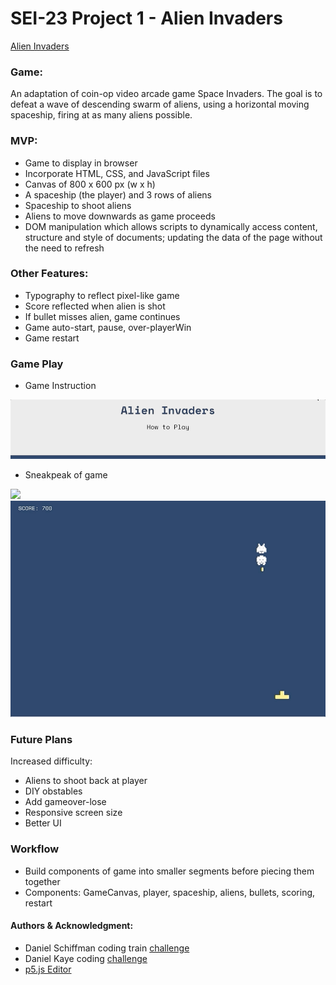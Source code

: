 # SEI-23 Project 1 - Alien Invaders

<a href="https://izzycsy.github.io/proj1-alienInvaders/">Alien Invaders</a>

### Game: 
An adaptation of coin-op video arcade game Space Invaders. The goal is to defeat a wave of descending swarm of aliens, using a horizontal moving spaceship, firing at as many aliens possible.

### MVP:
- Game to display in browser
- Incorporate HTML, CSS, and JavaScript files
- Canvas of 800 x 600 px (w x h)
- A spaceship (the player) and 3 rows of aliens
- Spaceship to shoot aliens
- Aliens to move downwards as game proceeds
- DOM manipulation which allows scripts to dynamically access content, structure and style of documents; updating the data of the page without the need to refresh

### Other Features:
- Typography to reflect pixel-like game
- Score reflected when alien is shot
- If bullet misses alien, game continues 
- Game auto-start, pause, over-playerWin
- Game restart

### Game Play
- Game Instruction
<img src="./giphy-spaceBar.gif">

- Sneakpeak of game
<img src="./giphy-gamePlay.gif">

<img src="./giphy-playerWin.gif">

### Future Plans
Increased difficulty: 
- Aliens to shoot back at player
- DIY obstables
- Add gameover-lose
- Responsive screen size
- Better UI

### Workflow
- Build components of game into smaller segments before piecing them together
- Components: GameCanvas, player, spaceship, aliens, bullets, scoring, restart

#### Authors & Acknowledgment:
- Daniel Schiffman coding train <a href="https://www.youtube.com/watch?v=KnUqSQAHQSg">challenge</a>
- Daniel Kaye coding  <a href="https://editor.p5js.org/danno484/sketches/zzO5nmnEg">challenge</a>
- <a href="https://p5js.org/">p5.js Editor</a>